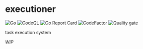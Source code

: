 # executioner

[![Go](https://github.com/ric-v/executioner/actions/workflows/go.yml/badge.svg)](https://github.com/ric-v/executioner/actions/workflows/go.yml)
[![CodeQL](https://github.com/ric-v/executioner/actions/workflows/codeql.yml/badge.svg)](https://github.com/ric-v/executioner/actions/workflows/codeql.yml)
[![Go Report Card](https://goreportcard.com/badge/github.com/ric-v/executioner)](https://goreportcard.com/report/github.com/ric-v/executioner)
[![CodeFactor](https://www.codefactor.io/repository/github/ric-v/executioner/badge)](https://www.codefactor.io/repository/github/ric-v/executioner)
[![Quality gate](https://sonarcloud.io/api/project_badges/quality_gate?project=ric-v_executioner)](https://sonarcloud.io/summary/new_code?id=ric-v_executioner)

task execution system

*WIP*
